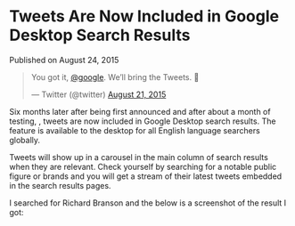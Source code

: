 # Tweets Are Now Included in Google Desktop Search Results

Published on August 24, 2015

> You got it, [@google](https://twitter.com/google). We’ll bring the Tweets. 🎉
> 
> — Twitter (@twitter) [August 21, 2015](https://twitter.com/twitter/status/634779747445276672)

<script async="" charset="utf-8" src="//platform.twitter.com/widgets.js"></script>

Six months later after being first announced and after about a month of testing, , tweets are now included in Google Desktop search results. The feature is available to the desktop for all English language searchers globally.

Tweets will show up in a carousel in the main column of search results when they are relevant. Check yourself by searching for a notable public figure or brands and you will get a stream of their latest tweets embedded in the search results pages.

I searched for Richard Branson and the below is a screenshot of the result I got:
	